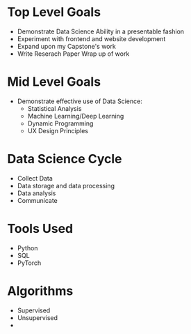 # Top Level Goals
- Demonstrate Data Science Ability in a presentable fashion
- Experiment with frontend and website development
- Expand upon my Capstone's work
- Write Reserach Paper Wrap up of work

# Mid Level Goals
- Demonstrate effective use of Data Science:
  - Statistical Analysis
  - Machine Learning/Deep Learning
  - Dynamic Programming
  - UX Design Principles

# Data Science Cycle
- Collect Data
- Data storage and data processing
- Data analysis
- Communicate

# Tools Used
- Python
- SQL
- PyTorch

# Algorithms
- Supervised
- Unsupervised
- 